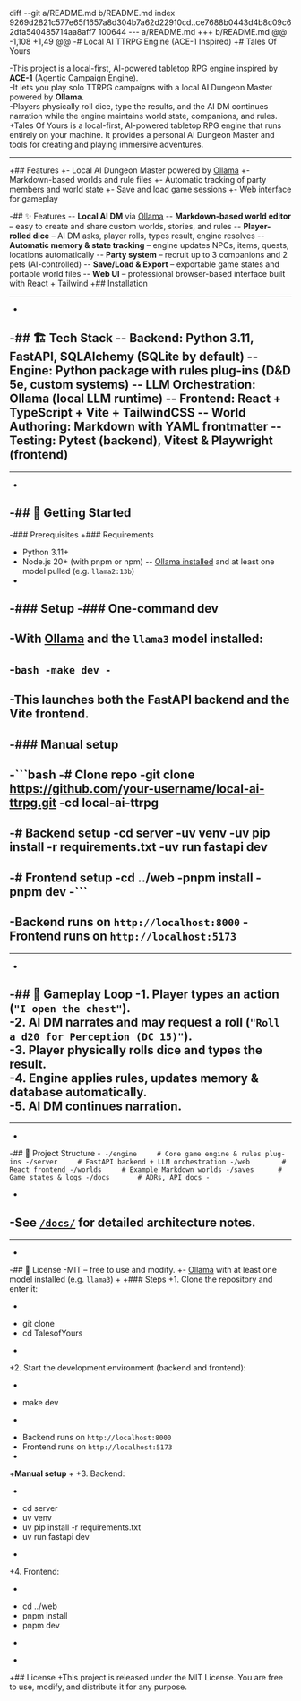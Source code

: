 diff --git a/README.md b/README.md
index 9269d2821c577e65f1657a8d304b7a62d22910cd..ce7688b0443d4b8c09c62dfa540485714aa8aff7 100644
--- a/README.md
+++ b/README.md
@@ -1,108 +1,49 @@
-# Local AI TTRPG Engine (ACE-1 Inspired)
+# Tales Of Yours
 
-This project is a local-first, AI-powered tabletop RPG engine inspired by **ACE-1** (Agentic Campaign Engine).  
-It lets you play solo TTRPG campaigns with a local AI Dungeon Master powered by **Ollama**.  
-Players physically roll dice, type the results, and the AI DM continues narration while the engine maintains world state, companions, and rules.
+Tales Of Yours is a local-first, AI-powered tabletop RPG engine that runs entirely on your machine. It provides a personal AI Dungeon Master and tools for creating and playing immersive adventures.
 
----
+## Features
+- Local AI Dungeon Master powered by [Ollama](https://ollama.ai/)
+- Markdown-based worlds and rule files
+- Automatic tracking of party members and world state
+- Save and load game sessions
+- Web interface for gameplay
 
-## ✨ Features
-- **Local AI DM** via [Ollama](https://ollama.ai/)
-- **Markdown-based world editor** – easy to create and share custom worlds, stories, and rules
-- **Player-rolled dice** – AI DM asks, player rolls, types result, engine resolves
-- **Automatic memory & state tracking** – engine updates NPCs, items, quests, locations automatically
-- **Party system** – recruit up to 3 companions and 2 pets (AI-controlled)
-- **Save/Load & Export** – exportable game states and portable world files
-- **Web UI** – professional browser-based interface built with React + Tailwind
+## Installation
 
----
-
-## 🏗️ Tech Stack
-- **Backend:** Python 3.11, FastAPI, SQLAlchemy (SQLite by default)
-- **Engine:** Python package with rules plug-ins (D&D 5e, custom systems)
-- **LLM Orchestration:** Ollama (local LLM runtime)
-- **Frontend:** React + TypeScript + Vite + TailwindCSS
-- **World Authoring:** Markdown with YAML frontmatter
-- **Testing:** Pytest (backend), Vitest & Playwright (frontend)
-
----
-
-## 🚀 Getting Started
-
-### Prerequisites
+### Requirements
 - Python 3.11+
 - Node.js 20+ (with pnpm or npm)
-- [Ollama installed](https://ollama.ai/) and at least one model pulled (e.g. `llama2:13b`)
-
-### Setup
-### One-command dev
-
-With [Ollama](https://ollama.ai) and the `llama3` model installed:
-
-```bash
-make dev
-```
-
-This launches both the FastAPI backend and the Vite frontend.
-
-### Manual setup
-
-```bash
-# Clone repo
-git clone https://github.com/your-username/local-ai-ttrpg.git
-cd local-ai-ttrpg
-
-# Backend setup
-cd server
-uv venv
-uv pip install -r requirements.txt
-uv run fastapi dev
-
-# Frontend setup
-cd ../web
-pnpm install
-pnpm dev
-```
-
-Backend runs on `http://localhost:8000`
-Frontend runs on `http://localhost:5173`
-
----
-
-## 🎲 Gameplay Loop
-1. Player types an **action** (`"I open the chest"`).  
-2. AI DM narrates and may **request a roll** (`"Roll a d20 for Perception (DC 15)"`).  
-3. Player physically rolls dice and **types the result**.  
-4. Engine applies rules, updates memory & database automatically.  
-5. AI DM continues narration.  
-
----
-
-## 📂 Project Structure
-```
-/engine     # Core game engine & rules plug-ins
-/server     # FastAPI backend + LLM orchestration
-/web        # React frontend
-/worlds     # Example Markdown worlds
-/saves      # Game states & logs
-/docs       # ADRs, API docs
-```

-
-See [`/docs/`](./docs) for detailed architecture notes.
-
----
-
-## 📜 License
-MIT – free to use and modify.
+- [Ollama](https://ollama.ai/) with at least one model installed (e.g. `llama3`)
+
+### Steps
+1. Clone the repository and enter it:
+   ```bash
+   git clone <repository-url>
+   cd TalesofYours
+   ```
+2. Start the development environment (backend and frontend):
+   ```bash
+   make dev
+   ```
+   Backend runs on `http://localhost:8000`
+   Frontend runs on `http://localhost:5173`
+
+**Manual setup**
+
+3. Backend:
+   ```bash
+   cd server
+   uv venv
+   uv pip install -r requirements.txt
+   uv run fastapi dev
+   ```
+4. Frontend:
+   ```bash
+   cd ../web
+   pnpm install
+   pnpm dev
+   ```
+
+## License
+This project is released under the MIT License. You are free to use, modify, and distribute it for any purpose.
